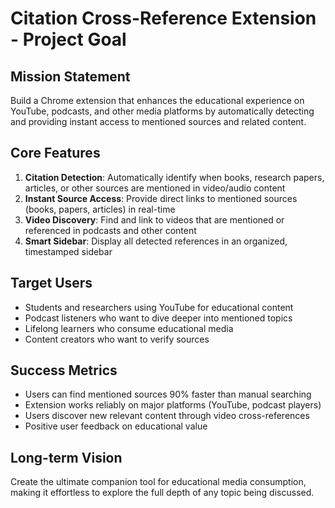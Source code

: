 # Citation Cross-Reference Extension - Project Goal

## Mission Statement
Build a Chrome extension that enhances the educational experience on YouTube, podcasts, and other media platforms by automatically detecting and providing instant access to mentioned sources and related content.

## Core Features
1. **Citation Detection**: Automatically identify when books, research papers, articles, or other sources are mentioned in video/audio content
2. **Instant Source Access**: Provide direct links to mentioned sources (books, papers, articles) in real-time
3. **Video Discovery**: Find and link to videos that are mentioned or referenced in podcasts and other content
4. **Smart Sidebar**: Display all detected references in an organized, timestamped sidebar

## Target Users
- Students and researchers using YouTube for educational content
- Podcast listeners who want to dive deeper into mentioned topics
- Lifelong learners who consume educational media
- Content creators who want to verify sources

## Success Metrics
- Users can find mentioned sources 90% faster than manual searching
- Extension works reliably on major platforms (YouTube, podcast players)
- Users discover new relevant content through video cross-references
- Positive user feedback on educational value

## Long-term Vision
Create the ultimate companion tool for educational media consumption, making it effortless to explore the full depth of any topic being discussed. 